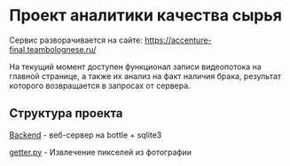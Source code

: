 # Проект аналитики качества сырья

Сервис разворачивается на сайте: https://accenture-final.teambolognese.ru/

На текущий момент доступен функционал записи видеопотока на главной странице, а также их анализ на факт наличия брака, результат которого возвращается в запросах от сервера.

## Структура проекта

[Backend](app.py) - веб-сервер на bottle + sqlite3

[getter.py](getter.py) - Извлечение пикселей из фотографии

